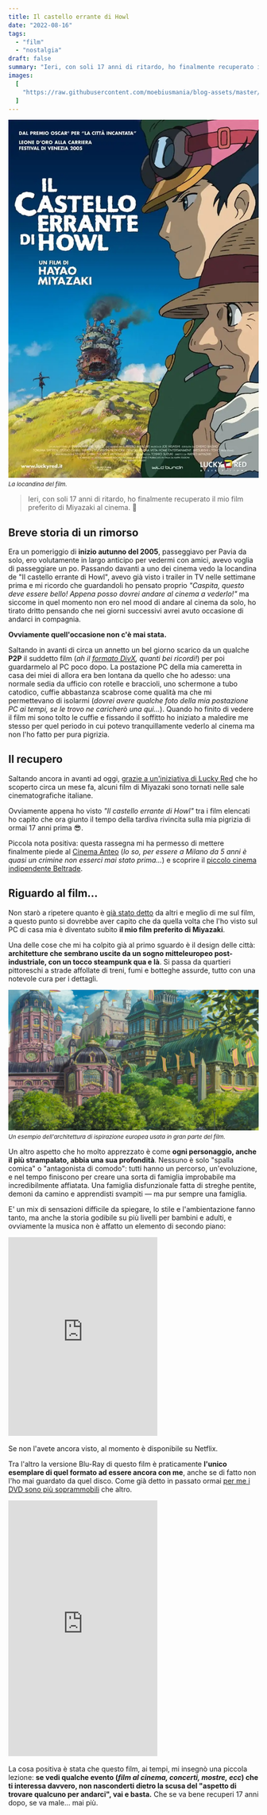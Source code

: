 ```yaml
---
title: Il castello errante di Howl
date: "2022-08-16"
tags:
  - "film"
  - "nostalgia"
draft: false
summary: "Ieri, con soli 17 anni di ritardo, ho finalmente recuperato il mio film preferito di Miyazaki al cinema. 👴"
images:
  [
    "https://raw.githubusercontent.com/moebiusmania/blog-assets/master/images/2022/howl.webp",
  ]
---
```


![La locandina del film "Il castello errante di Howl".](https://raw.githubusercontent.com/moebiusmania/blog-assets/master/images/2022/howl.webp) <small>_La locandina del film._</small>

> Ieri, con soli 17 anni di ritardo, ho finalmente recuperato il mio film preferito di Miyazaki al cinema. 👴

## Breve storia di un rimorso

Era un pomeriggio di **inizio autunno del 2005**, passeggiavo per Pavia da solo, ero volutamente in largo anticipo per vedermi con amici, avevo voglia di passeggiare un po. Passando davanti a uno dei cinema vedo la locandina de "Il castello errante di Howl", avevo già visto i trailer in TV nelle settimane prima e mi ricordo che guardandoli ho pensato proprio _"Caspita, questo deve essere bello! Appena posso dovrei andare al cinema a vederlo!"_ ma siccome in quel momento non ero nel mood di andare al cinema da solo, ho tirato dritto pensando che nei giorni successivi avrei avuto occasione di andarci in compagnia.

**Ovviamente quell'occasione non c'è mai stata.**

Saltando in avanti di circa un annetto un bel giorno scarico da un qualche **P2P** il suddetto film (_ah il [formato DivX](https://it.wikipedia.org/wiki/DivX), quanti bei ricordi!_) per poi guardarmelo al PC poco dopo. La postazione PC della mia cameretta in casa dei miei di allora era ben lontana da quello che ho adesso: una normale sedia da ufficio con rotelle e braccioli, uno schermone a tubo catodico, cuffie abbastanza scabrose come qualità ma che mi permettevano di isolarmi (_dovrei avere qualche foto della mia postazione PC ai tempi, se le trovo ne caricherò una qui..._). Quando ho finito di vedere il film mi sono tolto le cuffie e fissando il soffitto ho iniziato a maledire me stesso per quel periodo in cui potevo tranquillamente vederlo al cinema ma non l'ho fatto per pura pigrizia.

## Il recupero

Saltando ancora in avanti ad oggi, [grazie a un'iniziativa di Lucky Red](https://www.studioghibli.it/rassegna-un-mondo-di-sogni-animati/) che ho scoperto circa un mese fa, alcuni film di Miyazaki sono tornati nelle sale cinematografiche italiane.

Ovviamente appena ho visto _"Il castello errante di Howl"_ tra i film elencati ho capito che ora giunto il tempo della tardiva rivincita sulla mia pigrizia di ormai 17 anni prima 😎.

Piccola nota positiva: questa rassegna mi ha permesso di mettere finalmente piede al [Cinema Anteo](https://www.spaziocinema.info/mondo-anteo/la-storia) (_lo so, per essere a Milano da 5 anni è quasi un crimine non esserci mai stato prima..._) e scoprire il [piccolo cinema indipendente Beltrade](https://bandhi.it/bah/beltrade/).

## Riguardo al film...

Non starò a ripetere quanto è [già stato detto](https://it.wikipedia.org/wiki/Il_castello_errante_di_Howl#accoglienza) da altri e meglio di me sul film, a questo punto si dovrebbe aver capito che da quella volta che l'ho visto sul PC di casa mia è diventato subito **il mio film preferito di Miyazaki**.

Una delle cose che mi ha colpito già al primo sguardo è il design delle città: **architetture che sembrano uscite da un sogno mitteleuropeo post-industriale, con un tocco steampunk qua e là**. Si passa da quartieri pittoreschi a strade affollate di treni, fumi e botteghe assurde, tutto con una notevole cura per i dettagli.

![Una scena del film nel quale sono inquadrati palazzi dal design chiaramente di ispirazione centro-europea del 1800.](https://raw.githubusercontent.com/moebiusmania/blog-assets/master/images/2022/howl-still.webp) <small>_Un esempio dell'architettura di ispirazione europea usata in gran parte del film._</small>

Un altro aspetto che ho molto apprezzato è come **ogni personaggio, anche il più strampalato, abbia una sua profondità**. Nessuno è solo "spalla comica" o "antagonista di comodo": tutti hanno un percorso, un'evoluzione, e nel tempo finiscono per creare una sorta di famiglia improbabile ma incredibilmente affiatata. Una famiglia disfunzionale fatta di streghe pentite, demoni da camino e apprendisti svampiti — ma pur sempre una famiglia.

E' un mix di sensazioni difficile da spiegare, lo stile e l'ambientazione fanno tanto, ma anche la storia godibile su più livelli per bambini e adulti, e ovviamente la musica non è affatto un elemento di secondo piano:

<iframe title="spotify embed" src="https://open.spotify.com/embed/album/5fqlZFKYqvkIe2jdDGt2nl?theme=0" loading="lazy" class="w-full" height="400" frameborder="0"></iframe>

Se non l'avete ancora visto, al momento è disponibile su Netflix.

Tra l'altro la versione Blu-Ray di questo film è praticamente **l'unico esemplare di quel formato ad essere ancora con me**, anche se di fatto non l'ho mai guardato da quel disco. Come già detto in passato ormai [per me i DVD sono più soprammobili](/post/dvd-soprammobili) che altro.

<iframe height="515" class="w-full" src="https://www.youtube.com/embed/GL-qmoMpb3c?si=DJIhROsbf0Yzb998" title="YouTube video player" frameborder="0" allow="accelerometer; autoplay; clipboard-write; encrypted-media; gyroscope; picture-in-picture; web-share" referrerpolicy="strict-origin-when-cross-origin" allowfullscreen></iframe>

La cosa positiva è stata che questo film, ai tempi, mi insegnò una piccola lezione: **se vedi qualche evento (_film al cinema, concerti, mostre, ecc_) che ti interessa davvero, non nasconderti dietro la scusa del "aspetto di trovare qualcuno per andarci", vai e basta.** Che se va bene recuperi 17 anni dopo, se va male... mai più.
